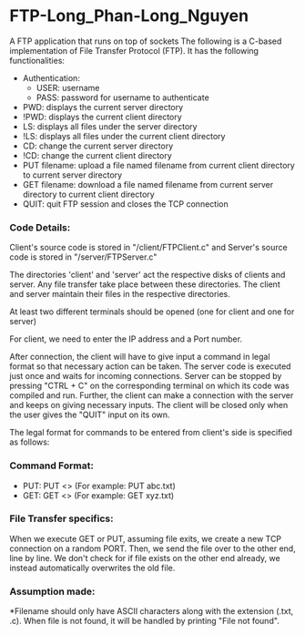 # FTP-Long_Phan-Long_Nguyen
A FTP application that runs on top of sockets
The following is a C-based implementation of File Transfer Protocol (FTP). It has the following functionalities:
* Authentication:
    * USER: username
    * PASS: password for username to authenticate
* PWD: displays the current server directory
* !PWD: displays the current client directory
* LS: displays all files under the server directory
* !LS: displays all files under the current client directory
* CD: change the current server directory
* !CD: change the current client directory
* PUT filename: upload a file named filename from current client directory to current server directory
* GET filename: download a file named filename from current server directory to current client directory
* QUIT: quit FTP session and closes the TCP connection

### Code Details:
Client's source code is stored in "/client/FTPClient.c" and Server's source code is stored in "/server/FTPServer.c"

The directories 'client' and 'server' act the respective disks of clients and server. Any file transfer take place between these directories. The client and server maintain their files in the respective directories.

At least two different terminals should be opened (one for client and one for server)

For client, we need to enter the IP address and a Port number.

After connection, the client will have to give input a command in legal format so that necessary action can be taken. The server code is executed just once and waits for incoming connections. Server can be stopped by pressing "CTRL + C" on the corresponding terminal on which its code was compiled and run. Further, the client can make a connection with the server and keeps on giving necessary inputs. The client will be closed only when the user gives the "QUIT" input on its own.

The legal format for commands to be entered from client's side is specified as follows:

### Command Format:

* PUT: PUT <<filename>> (For example: PUT abc.txt)
* GET: GET <<filename>> (For example: GET xyz.txt)

### File Transfer specifics:

When we execute GET or PUT, assuming file exits, we create a new TCP connection on a random PORT. Then, we send the file over to the other end, line by line. We don't check for if file exists on the other end already, we instead automatically overwrites the old file.

### Assumption made:

*Filename should only have ASCII characters along with the extension (.txt, .c). When file is not found, it will be handled by printing "File not found".



